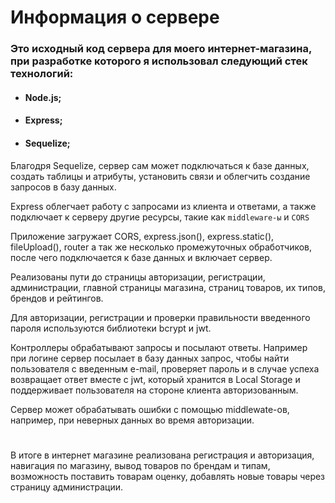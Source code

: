 # Информация о сервере

### Это исходный код сервера для моего интернет-магазина, при разработке которого я использовал следующий стек технологий:

- #### Node.js;
- #### Express;
- #### Sequelize;

Благодря Sequelize, сервер сам может подключаться к базе данных, создать таблицы и атрибуты, установить связи и облегчить создание запросов в базу данных.

Express облегчает работу с запросами из клиента и ответами, а также подключает к серверу другие ресурсы, такие как `middleware-ы` и `CORS`

Приложение загружает CORS, express.json(), express.static(), fileUpload(), router а так же несколько промежуточных обработчиков, после чего подключается к базе данных и включает сервер. 

Реализованы пути до страницы авторизации, регистрации, администрации, главной страницы магазина, страниц товаров, их типов, брендов и рейтингов. 

Для авторизации, регистрации и проверки правильности введенного пароля используются библиотеки bcrypt и jwt.

Контроллеры обрабатывают запросы и посылают ответы. Например при логине сервер посылает в базу данных запрос, чтобы найти пользователя с введенным e-mail, проверяет пароль и в случае успеха возвращает ответ вместе с jwt, который хранится в Local Storage и поддерживает пользователя на стороне клиента авторизованным.

Сервер может обрабатывать ошибки с помощью middlewate-ов, например, при неверных данных во время авторизации.

#

В итоге в интернет магазине реализована регистрация и авторизация, навигация по магазину, вывод товаров по брендам и типам, возможность поставить товарам оценку, добавлять новые товары через страницу администрации.

